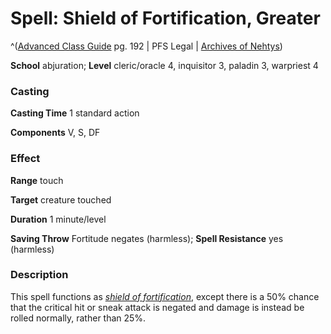 # Spell: Shield of Fortification, Greater

^([Advanced Class Guide][ss-greater-shield-of-fortification] pg. 192 | PFS Legal | [Archives of Nehtys][sn-greater-shield-of-fortification])

**School** abjuration; **Level** cleric/oracle 4, inquisitor 3, paladin 3, warpriest 4

### Casting

**Casting Time** 1 standard action  

**Components** V, S, DF

### Effect

**Range** touch  

**Target** creature touched  

**Duration** 1 minute/level  

**Saving Throw** Fortitude negates (harmless); **Spell Resistance** yes (harmless)

### Description

This spell functions as _[shield of fortification]_, except there is a 50% chance that the critical hit or sneak attack is negated and damage is instead be rolled normally, rather than 25%.

[ss-greater-shield-of-fortification]: http://paizo.com/products/btpy978v
[sn-greater-shield-of-fortification]: http://www.archivesofnethys.com/SpellDisplay.aspx?ItemName=Shield%20of%20Fortification%2C%20Greater
[shield of fortification]: http://www.archivesofnethys.com/SpellDisplay.aspx?ItemName=shield%20of%20fortification
